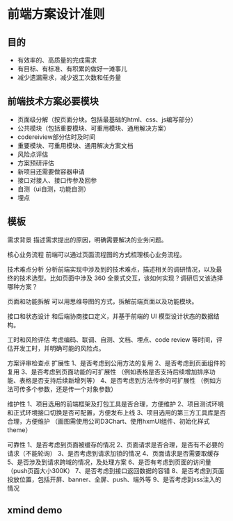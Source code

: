 # 前端方案设计准则

## 目的
* 有效率的、高质量的完成需求
* 有目标、有标准、有积累的做好一滩事儿
* 减少遗漏需求，减少返工次数和任务量


## 前端技术方案必要模块
* 页面级分解（按页面分块。包括最基础的html、css、js编写部分）
* 公共模块（包括重要模块、可重用模块、通用解决方案）
* codereiview部分估时及时间
* 重要模块、可重用模块、通用解决方案文档
* 风险点评估
* 方案预研评估
* 新项目还需要做容器申请
* 接口对接人、接口传参及回参
* 自测（ui自测，功能自测）
* 埋点

## 模板

需求背景
描述需求提出的原因，明确需要解决的业务问题。

核心业务流程
前端可以通过页面流程图的方式梳理核心业务流程。

技术难点分析
分析前端实现中涉及到的技术难点，描述相关的调研情况，以及最终的技术选型。比如页面中涉及 360 全景式交互，该如何实现？调研后又该选择哪种方案？

页面和功能拆解
可以用思维导图的方式，拆解前端页面以及功能模块。

接口和状态设计
和后端协商接口定义，并基于前端的 UI 模型设计状态的数据结构。

工时和风险评估
考虑编码、联调、自测、文档、埋点、code review 等时间，评估开发工时，并明确可能的风险点。


方案评审检查点
扩展性
1、是否考虑到公用方法的复用
2、是否考虑到页面组件的复用
3、是否考虑到页面功能的可扩展性
（例如表格是否支持后续增加排序功能、表格是否支持后续新增列等）
4、是否考虑到方法传参的可扩展性
（例如方法可传多个参数，还是传一个对象参数）

维护性
1、项目选用的前端框架及打包工具是否合理，方便维护
2、项目测试环境和正式环境接口切换是否可配置，方便发布上线
3、项目选用的第三方工具库是否合理，方便维护
（画图需使用公司D3Chart、使用hxmUI组件、初始化样式theme）

可靠性
1、是否考虑到页面被缓存的情况
2、页面请求是否合理，是否有不必要的请求（不能轮询）
3、是否考虑到请求加锁的情况
4、页面请求是否需要取缓存
5、是否涉及到请求跨域的情况，及处理方案
6、是否有考虑到页面的访问量（push页面大小300K）
7、是否考虑到接口返回数据的容错
8、是否考虑到页面投放位置，包括开屏、banner、全屏、push、端外等
9、是否考虑到xss注入的情况

## xmind demo